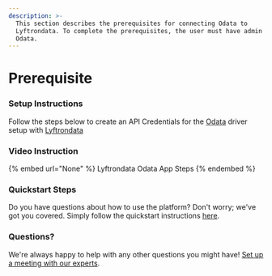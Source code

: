 ```yaml
---
description: >-
  This section describes the prerequisites for connecting Odata to
  Lyftrondata. To complete the prerequisites, the user must have admin access to
  Odata.
---
```


# Prerequisite

<mark style="color:blue;"></mark>

### Setup Instructions

Follow the steps below to create an API Credentials for the [Odata](None) driver setup with [Lyftrondata](https://www.lyftrondata.com)

### Video Instruction

{% embed url="None" %}
Lyftrondata Odata App Steps
{% endembed %}

### Quickstart Steps

Do you have questions about how to use the platform? Don't worry; we've got you covered. Simply follow the quickstart instructions [here](README.md).

### Questions? <a href="#questions" id="questions"></a>

We're always happy to help with any other questions you might have! [Set up a meeting with our experts](https://www.lyftrondata.com/book-a-meeting/).

